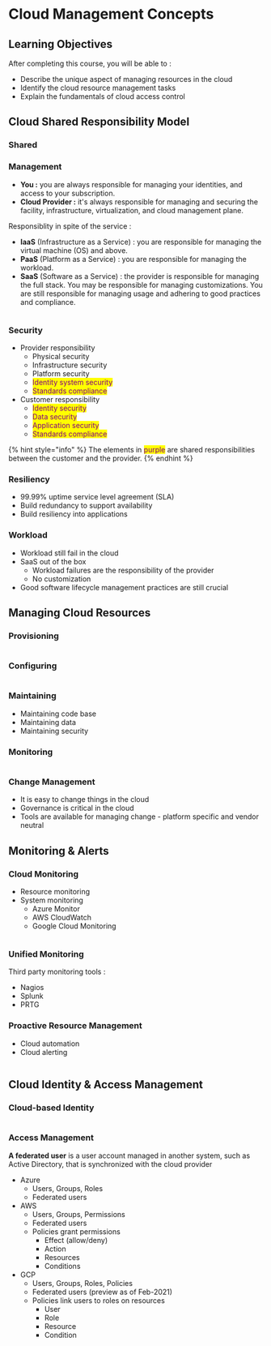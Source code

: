 # Cloud Management Concepts

## Learning Objectives

After completing this course, you will be able to :&#x20;

* Describe the unique aspect of managing resources in the cloud
* Identify the cloud resource management tasks
* Explain the fundamentals of cloud access control

## Cloud Shared Responsibility Model

### Shared

### Management

* **You :** you are always responsible for managing your identities, and access to your subscription.
* **Cloud Provider :** it's always responsible for managing and securing the facility, infrastructure, virtualization, and cloud management plane.

Responsiblity in spite of the service :&#x20;

* **IaaS** (Infrastructure as a Service) : you are responsible for managing the virtual machine (OS) and above.
* **PaaS** (Platform as a Service) : you are responsible for managing the workload.
* **SaaS** (Software as a Service) : the provider is responsible for managing the full stack. You may be responsible for managing customizations. You are still responsible for managing usage and adhering to good practices and compliance.

<img src="../.gitbook/assets/file.excalidraw (12).svg" alt="" class="gitbook-drawing">

### Security

* Provider responsibility
  * Physical security
  * Infrastructure security
  * Platform security
  * <mark style="color:purple;">Identity system security</mark>
  * <mark style="color:purple;">Standards compliance</mark>
* Customer responsibility
  * <mark style="color:purple;">Identity security</mark>
  * <mark style="color:purple;">Data security</mark>
  * <mark style="color:purple;">Application security</mark>
  * <mark style="color:purple;">Standards compliance</mark>

{% hint style="info" %}
The elements in <mark style="color:purple;">purple</mark> are shared responsibilities between the customer and the provider.
{% endhint %}

### Resiliency

* 99.99% uptime service level agreement (SLA)
* Build redundancy to support availability
* Build resiliency into applications

### Workload

* Workload still fail in the cloud
* SaaS out of the box
  * Workload failures are the responsibility of the provider
  * No customization
* Good software lifecycle management practices are still crucial

## Managing Cloud Resources

### Provisioning

<figure><img src="../.gitbook/assets/2023-09-05_10h38_51.png" alt=""><figcaption></figcaption></figure>

### Configuring

<figure><img src="../.gitbook/assets/2023-09-05_10h39_21.png" alt=""><figcaption></figcaption></figure>

### Maintaining

* Maintaining code base
* Maintaining data
* Maintaining security

### Monitoring

<figure><img src="../.gitbook/assets/2023-09-05_10h52_42.png" alt=""><figcaption></figcaption></figure>

### Change Management

* It is easy to change things in the cloud
* Governance is critical in the cloud
* Tools are available for managing change - platform specific and vendor neutral

## Monitoring & Alerts

### Cloud Monitoring

* Resource monitoring
* System monitoring
  * Azure Monitor
  * AWS CloudWatch
  * Google Cloud Monitoring

<img src="../.gitbook/assets/file.excalidraw (13).svg" alt="" class="gitbook-drawing">

### Unified Monitoring

Third party monitoring tools :&#x20;

* Nagios
* Splunk
* PRTG

### Proactive Resource Management

* Cloud automation
* Cloud alerting

<figure><img src="../.gitbook/assets/2023-09-05_11h17_40.png" alt=""><figcaption></figcaption></figure>

## Cloud Identity & Access Management

### Cloud-based Identity

<img src="../.gitbook/assets/file.excalidraw (14).svg" alt="" class="gitbook-drawing">

### Access Management

**A federated user** is a user account managed in another system, such as Active Directory, that is synchronized with the cloud provider

* Azure
  * Users, Groups, Roles
  * Federated users
* AWS
  * Users, Groups, Permissions
  * Federated users
  * Policies grant permissions
    * Effect (allow/deny)
    * Action
    * Resources
    * Conditions
* GCP
  * Users, Groups, Roles, Policies
  * Federated users (preview as of Feb-2021)
  * Policies link users to roles on resources
    * User
    * Role
    * Resource
    * Condition

